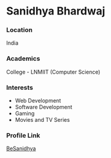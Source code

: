 # Sanidhya Bhardwaj

### Location

India

### Academics

College - LNMIIT (Computer Science)

### Interests

- Web Development
- Software Development
- Gaming
- Movies and TV Series

### Profile Link

[BeSanidhya](https://github.com/BeSanidhya)
